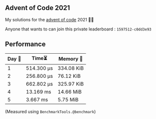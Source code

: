 ## Advent of Code 2021
My solutions for the [advent of code](https://adventofcode.com/2021) 2021 🎄🎄

Anyone that wants to  can join this private leaderboard : `1597512-c0dd3e93`

## Performance
| Day 📅| Time⏳ | Memory 💾 |
| --- | ---- | ------ |
|  1  | 514.300 μs | 334.08 KiB | 
|  2  | 256.800 μs | 76.12 KiB  | 
|  3  | 662.802 μs | 325.97 KiB | 
|  4  | 13.169 ms  | 14.66 MiB  |
|  5  | 3.667 ms   | 5.75 MiB   |

(Measured using `BenchmarkTools.@benchmark`)
